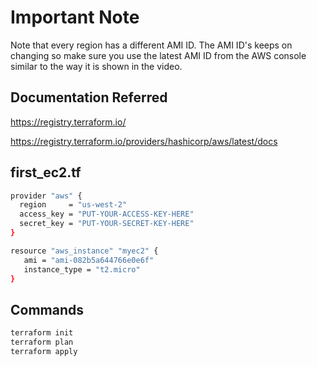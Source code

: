 # Important Note

Note that every region has a different AMI ID. The AMI ID's keeps on changing so make sure you use the latest AMI ID from the AWS console similar to the way it is shown in the video.

## Documentation Referred

<https://registry.terraform.io/>

<https://registry.terraform.io/providers/hashicorp/aws/latest/docs>

## first_ec2.tf

```sh
provider "aws" {
  region     = "us-west-2"
  access_key = "PUT-YOUR-ACCESS-KEY-HERE"
  secret_key = "PUT-YOUR-SECRET-KEY-HERE"
}

resource "aws_instance" "myec2" {
   ami = "ami-082b5a644766e0e6f"
   instance_type = "t2.micro"
}
```

## Commands

```sh
terraform init
terraform plan
terraform apply
```
